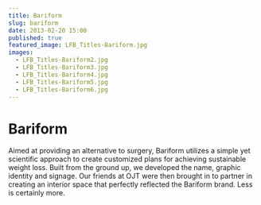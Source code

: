 ```yaml
---
title: Bariform
slug: bariform
date: 2013-02-20 15:00
published: true
featured_image: LFB_Titles-Bariform.jpg
images:
  - LFB_Titles-Bariform2.jpg
  - LFB_Titles-Bariform3.jpg
  - LFB_Titles-Bariform4.jpg
  - LFB_Titles-Bariform5.jpg
  - LFB_Titles-Bariform6.jpg
---
```


# Bariform

Aimed at providing an alternative to surgery, Bariform utilizes a simple yet scientific approach to create customized plans for achieving sustainable weight loss. Built from the ground up, we developed the name, graphic identity and signage. Our friends at OJT were then brought in to partner in creating an interior space that perfectly reflected the Bariform brand.
Less is certainly more.
